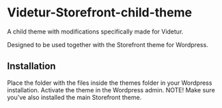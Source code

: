 # Videtur-Storefront-child-theme

A child theme with modifications specifically made for Videtur.

Designed to be used together with the Storefront theme for Wordpress. 

## Installation

Place the folder with the files inside the themes folder in your Wordpress installation.
Activate the theme in the Wordpress admin.
NOTE! Make sure you've also installed the main Storefront theme.
